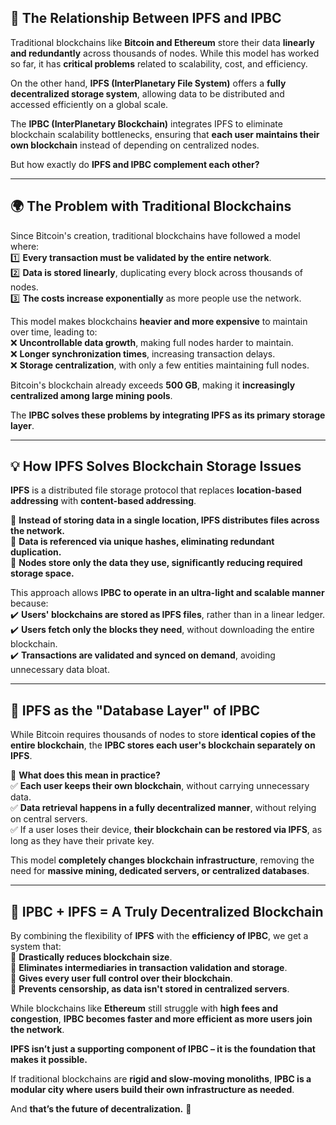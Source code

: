 ## **📌 The Relationship Between IPFS and IPBC**  

Traditional blockchains like **Bitcoin and Ethereum** store their data **linearly and redundantly** across thousands of nodes. While this model has worked so far, it has **critical problems** related to scalability, cost, and efficiency.  

On the other hand, **IPFS (InterPlanetary File System)** offers a **fully decentralized storage system**, allowing data to be distributed and accessed efficiently on a global scale.  

The **IPBC (InterPlanetary Blockchain)** integrates IPFS to eliminate blockchain scalability bottlenecks, ensuring that **each user maintains their own blockchain** instead of depending on centralized nodes.  

But how exactly do **IPFS and IPBC complement each other?**  

---

## **🌍 The Problem with Traditional Blockchains**  

Since Bitcoin's creation, traditional blockchains have followed a model where:  
1️⃣ **Every transaction must be validated by the entire network**.  
2️⃣ **Data is stored linearly**, duplicating every block across thousands of nodes.  
3️⃣ **The costs increase exponentially** as more people use the network.  

This model makes blockchains **heavier and more expensive** to maintain over time, leading to:  
❌ **Uncontrollable data growth**, making full nodes harder to maintain.  
❌ **Longer synchronization times**, increasing transaction delays.  
❌ **Storage centralization**, with only a few entities maintaining full nodes.  

Bitcoin's blockchain already exceeds **500 GB**, making it **increasingly centralized among large mining pools**.  

The **IPBC solves these problems by integrating IPFS as its primary storage layer**.  

---

## **💡 How IPFS Solves Blockchain Storage Issues**  

**IPFS** is a distributed file storage protocol that replaces **location-based addressing** with **content-based addressing**.  

🔹 **Instead of storing data in a single location, IPFS distributes files across the network.**  
🔹 **Data is referenced via unique hashes, eliminating redundant duplication.**  
🔹 **Nodes store only the data they use, significantly reducing required storage space.**  

This approach allows **IPBC to operate in an ultra-light and scalable manner** because:  
✔️ **Users' blockchains are stored as IPFS files**, rather than in a linear ledger.  
✔️ **Users fetch only the blocks they need**, without downloading the entire blockchain.  
✔️ **Transactions are validated and synced on demand**, avoiding unnecessary data bloat.  

---

## **🔗 IPFS as the "Database Layer" of IPBC**  

While Bitcoin requires thousands of nodes to store **identical copies of the entire blockchain**, the **IPBC stores each user's blockchain separately on IPFS**.  

📌 **What does this mean in practice?**  
✅ **Each user keeps their own blockchain**, without carrying unnecessary data.  
✅ **Data retrieval happens in a fully decentralized manner**, without relying on central servers.  
✅ If a user loses their device, **their blockchain can be restored via IPFS**, as long as they have their private key.  

This model **completely changes blockchain infrastructure**, removing the need for **massive mining, dedicated servers, or centralized databases**.  

---

## **🚀 IPBC + IPFS = A Truly Decentralized Blockchain**  

By combining the flexibility of **IPFS** with the **efficiency of IPBC**, we get a system that:  
🔹 **Drastically reduces blockchain size**.  
🔹 **Eliminates intermediaries in transaction validation and storage**.  
🔹 **Gives every user full control over their blockchain**.  
🔹 **Prevents censorship, as data isn't stored in centralized servers**.  

While blockchains like **Ethereum** still struggle with **high fees and congestion**, **IPBC becomes faster and more efficient as more users join the network**.  

**IPFS isn’t just a supporting component of IPBC – it is the foundation that makes it possible.**  

If traditional blockchains are **rigid and slow-moving monoliths**, **IPBC is a modular city where users build their own infrastructure as needed**.  

And **that’s the future of decentralization.** 🚀  
